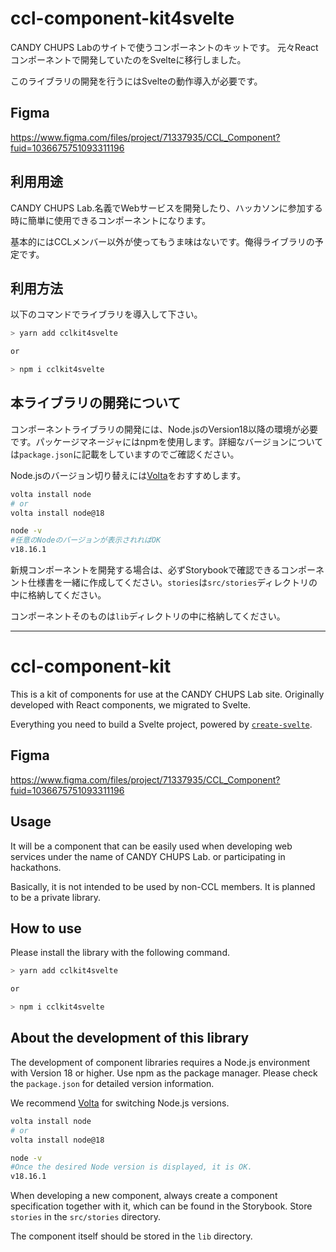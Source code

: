 # ccl-component-kit4svelte

CANDY CHUPS Labのサイトで使うコンポーネントのキットです。
元々Reactコンポーネントで開発していたのをSvelteに移行しました。

このライブラリの開発を行うにはSvelteの動作導入が必要です。

## Figma

<https://www.figma.com/files/project/71337935/CCL_Component?fuid=1036675751093311196>

## 利用用途

CANDY CHUPS Lab.名義でWebサービスを開発したり、ハッカソンに参加する時に簡単に使用できるコンポーネントになります。

基本的にはCCLメンバー以外が使ってもうま味はないです。俺得ライブラリの予定です。

## 利用方法

以下のコマンドでライブラリを導入して下さい。

```zsh
> yarn add cclkit4svelte

or 

> npm i cclkit4svelte
```

## 本ライブラリの開発について

コンポーネントライブラリの開発には、Node.jsのVersion18以降の環境が必要です。パッケージマネージャにはnpmを使用します。詳細なバージョンについては`package.json`に記載をしていますのでご確認ください。

Node.jsのバージョン切り替えには[Volta](https://volta.sh/)をおすすめします。

```zsh
volta install node
# or
volta install node@18

node -v
#任意のNodeのバージョンが表示されればOK
v18.16.1
```

新規コンポーネントを開発する場合は、必ずStorybookで確認できるコンポーネント仕様書を一緒に作成してください。`stories`は`src/stories`ディレクトリの中に格納してください。

コンポーネントそのものは`lib`ディレクトリの中に格納してください。

---

# ccl-component-kit

This is a kit of components for use at the CANDY CHUPS Lab site.
Originally developed with React components, we migrated to Svelte.

Everything you need to build a Svelte project, powered by [`create-svelte`](https://github.com/sveltejs/kit/tree/master/packages/create-svelte).


## Figma

<https://www.figma.com/files/project/71337935/CCL_Component?fuid=1036675751093311196>

## Usage

It will be a component that can be easily used when developing web services under the name of CANDY CHUPS Lab. or participating in hackathons.

Basically, it is not intended to be used by non-CCL members. It is planned to be a private library.

## How to use

Please install the library with the following command.

```zsh
> yarn add cclkit4svelte

or 

> npm i cclkit4svelte
```

## About the development of this library

The development of component libraries requires a Node.js environment with Version 18 or higher. Use npm as the package manager. Please check the `package.json` for detailed version information.

We recommend [Volta](https://volta.sh/) for switching Node.js versions.

```zsh
volta install node
# or
volta install node@18

node -v
#Once the desired Node version is displayed, it is OK.
v18.16.1
```

When developing a new component, always create a component specification together with it, which can be found in the Storybook. Store `stories` in the `src/stories` directory.

The component itself should be stored in the `lib` directory.